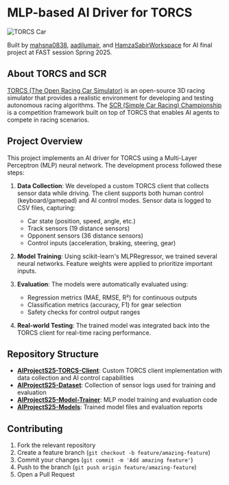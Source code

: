 # MLP-based AI Driver for TORCS

![TORCS Car](https://upload.wikimedia.org/wikipedia/commons/3/36/Torcs-title.png)

Built by [mahsna0838](https://github.com/mahsna0838), [aadilumair](https://github.com/aadilumair), and [HamzaSabirWorkspace](https://github.com/HamzaSabirWorkspace) for AI final project at FAST session Spring 2025.

## About TORCS and SCR

[TORCS (The Open Racing Car Simulator)](https://sourceforge.net/projects/torcs/) is an open-source 3D racing simulator that provides a realistic environment for developing and testing autonomous racing algorithms. The [SCR (Simple Car Racing) Championship](https://sourceforge.net/projects/cig/files/SCR%20Championship/) is a competition framework built on top of TORCS that enables AI agents to compete in racing scenarios.

## Project Overview

This project implements an AI driver for TORCS using a Multi-Layer Perceptron (MLP) neural network. The development process followed these steps:

1. **Data Collection**: We developed a custom TORCS client that collects sensor data while driving. The client supports both human control (keyboard/gamepad) and AI control modes. Sensor data is logged to CSV files, capturing:
   - Car state (position, speed, angle, etc.)
   - Track sensors (19 distance sensors)
   - Opponent sensors (36 distance sensors)
   - Control inputs (acceleration, braking, steering, gear)

2. **Model Training**: Using scikit-learn's MLPRegressor, we trained several neural networks. Feature weights were applied to prioritize important inputs.

3. **Evaluation**: The models were automatically evaluated using:
   - Regression metrics (MAE, RMSE, R²) for continuous outputs
   - Classification metrics (accuracy, F1) for gear selection
   - Safety checks for control output ranges

4. **Real-world Testing**: The trained model was integrated back into the TORCS client for real-time racing performance.

## Repository Structure

- **[AIProjectS25-TORCS-Client](https://github.com/aadilumair/AIProjectS25-TORCS-Client)**: Custom TORCS client implementation with data collection and AI control capabilities
- **[AIProjectS25-Dataset](https://github.com/aadilumair/AIProjectS25-Dataset)**: Collection of sensor logs used for training and evaluation
- **[AIProjectS25-Model-Trainer](https://github.com/aadilumair/AIProjectS25-Model-Trainer)**: MLP model training and evaluation code
- **[AIProjectS25-Models](https://github.com/aadilumair/AIProjectS25-Models)**: Trained model files and evaluation reports

## Contributing

1. Fork the relevant repository
2. Create a feature branch (`git checkout -b feature/amazing-feature`)
3. Commit your changes (`git commit -m 'Add amazing feature'`)
4. Push to the branch (`git push origin feature/amazing-feature`)
5. Open a Pull Request
